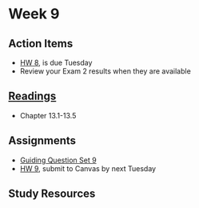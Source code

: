 # Week 9


## Action Items
* [HW 8](https://genchem.science.psu.edu/homework-8-wc), is due Tuesday
* Review your Exam 2 results when they are available


## [Readings](https://genchem.science.psu.edu)
* Chapter 13.1-13.5


## Assignments

- [Guiding Question Set 9](https://psu.instructure.com/courses/1quizzes/3317754) 
- [HW 9](https://genchem.science.psu.edu/homework-9-houck), submit to Canvas by next Tuesday

## Study Resources








